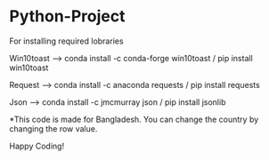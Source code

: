 # Python-Project

For installing required lobraries

Win10toast --> conda install -c conda-forge win10toast / pip install win10toast

Request --> conda install -c anaconda requests / pip install requests

Json --> conda install -c jmcmurray json / pip install jsonlib

*This code is made for Bangladesh. You can change the country by changing the row value.

Happy Coding!
